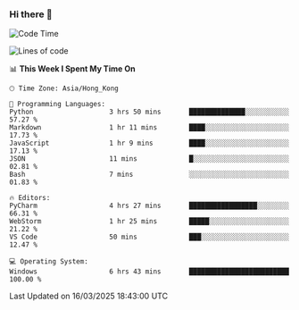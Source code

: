 ### Hi there 👋

<!--
**RoiexLee/RoiexLee** is a ✨ _special_ ✨ repository because its `README.md` (this file) appears on your GitHub profile.

Here are some ideas to get you started:

- 🔭 I’m currently working on ...
- 🌱 I’m currently learning ...
- 👯 I’m looking to collaborate on ...
- 🤔 I’m looking for help with ...
- 💬 Ask me about ...
- 📫 How to reach me: ...
- 😄 Pronouns: ...
- ⚡ Fun fact: ...
-->

<!--START_SECTION:waka-->
![Code Time](http://img.shields.io/badge/Code%20Time-1%2C094%20hrs%2048%20mins-blue)

![Lines of code](https://img.shields.io/badge/From%20Hello%20World%20I%27ve%20Written-42.6%20thousand%20lines%20of%20code-blue)

📊 **This Week I Spent My Time On** 

```text
🕑︎ Time Zone: Asia/Hong_Kong

💬 Programming Languages: 
Python                   3 hrs 50 mins       ██████████████░░░░░░░░░░░   57.27 % 
Markdown                 1 hr 11 mins        ████░░░░░░░░░░░░░░░░░░░░░   17.73 % 
JavaScript               1 hr 9 mins         ████░░░░░░░░░░░░░░░░░░░░░   17.13 % 
JSON                     11 mins             █░░░░░░░░░░░░░░░░░░░░░░░░   02.81 % 
Bash                     7 mins              ░░░░░░░░░░░░░░░░░░░░░░░░░   01.83 % 

🔥 Editors: 
PyCharm                  4 hrs 27 mins       █████████████████░░░░░░░░   66.31 % 
WebStorm                 1 hr 25 mins        █████░░░░░░░░░░░░░░░░░░░░   21.22 % 
VS Code                  50 mins             ███░░░░░░░░░░░░░░░░░░░░░░   12.47 % 

💻 Operating System: 
Windows                  6 hrs 43 mins       █████████████████████████   100.00 % 
```


 Last Updated on 16/03/2025 18:43:00 UTC
<!--END_SECTION:waka-->
